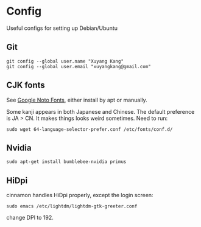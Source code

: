 # Config
Useful configs for setting up Debian/Ubuntu

## Git
```
git config --global user.name "Xuyang Kang"
git config --global user.email "xuyangkang@gmail.com"
```
## CJK fonts
See [Google Noto Fonts](https://www.google.com/get/noto/), either install by apt or manually.

Some kanji appears in both Japanese and Chinese. The default preference is JA > CN. It makes things looks weird sometimes. Need to run:
```
sudo wget 64-language-selector-prefer.conf /etc/fonts/conf.d/
```
## Nvidia
```
sudo apt-get install bumblebee-nvidia primus
```
## HiDpi
cinnamon handles HiDpi properly, except the login screen:
```
sudo emacs /etc/lightdm/lightdm-gtk-greeter.conf
```
change DPI to 192.